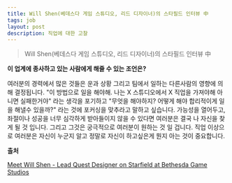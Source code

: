 ```yaml
---
title: Will Shen(베데스다 게임 스튜디오, 리드 디자이너)의 스타필드 인터뷰 中
tags: job
layout: post
description: 직업에 대한 고찰
---
```


> Will Shen(베데스다 게임 스튜디오, 리드 디자이너)의 스타필드 인터뷰 中

**이 업계에 종사하고 있는 사람에게 해줄 수 있는 조언은?**

여러분의 경력에서 많은 것들은 운과 상황 그리고 팀에서 일하는 다른사람의 영향에 의해 결정됩니다. "이 방법으로 일을 해야해. 나는 X 스튜디오에서 X 직업을 가져야해 아니면 실패한거야" 라는 생각을 포기하고 "무엇을 해야하지? 어떻게 해야 합리적이게 일을 해낼수 있을까?" 라는 것에 포커싱을 맞추라고 말하고 싶습니다. 가능성을 열어두고, 좌절이나 성공을 너무 심각하게 받아들이지 않을 수 있다면 여러분은 결국 나 자신을 찾게 될 것 입니다. 그리고 그것은 궁극적으로 여러분이 원하는 것 일 겁니다. 직업 이상으로 여러분은 자신이 누군지 알고 정말로 자신이 하고싶은게 뭔지 아는 것이 중요합니다.



**출처**

[Meet Will Shen - Lead Quest Designer on Starfield at Bethesda Game Studios](https://bethesda.net/en/article/2oORQbdXemsEnCV7EcxHV4/meet-will-shen-lead-quest-designer-on-starfield-at-bethesda-game-studios)

